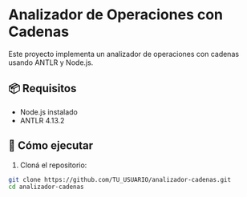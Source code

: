 # Analizador de Operaciones con Cadenas

Este proyecto implementa un analizador de operaciones con cadenas usando ANTLR y Node.js.

## 📦 Requisitos

- Node.js instalado
- ANTLR 4.13.2

## 🚀 Cómo ejecutar

1. Cloná el repositorio:

```bash
git clone https://github.com/TU_USUARIO/analizador-cadenas.git
cd analizador-cadenas
